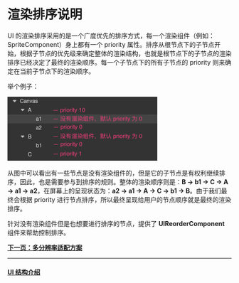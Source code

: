 # 渲染排序说明

UI 的渲染排序采用的是一个广度优先的排序方式，每一个渲染组件（例如：SpriteComponent）身上都有一个 priority 属性。排序从根节点下的子节点开始，根据子节点的优先级来确定整体的渲染结构，也就是根节点下的子节点的渲染排序已经决定了最终的渲染顺序。每一个子节点下的所有子节点的 priority 则来确定在当前子节点下的渲染顺序。

举个例子：

![priority.png](priority/priority.png)

从图中可以看出有一些节点是没有渲染组件的，但是它的子节点是有权利继续排序，因此，也是需要参与到排序的规则。整体的渲染顺序则是：**B -> b1 -> C -> A -> a1 -> a2**，在屏幕上的呈现状态为：**a2 -> a1 -> A -> C -> b1 -> B**。由于我们最终会根据 priority 进行节点排序，所以最终呈现给用户的节点顺序就是最终的渲染排序。

针对没有渲染组件但是也想要进行排序的节点，提供了 **UIReorderComponent** 组件来帮助控制排序。

[**下一页：多分辨率适配方案**](widget-align.md)

---

#### [UI 结构介绍](index.md)
